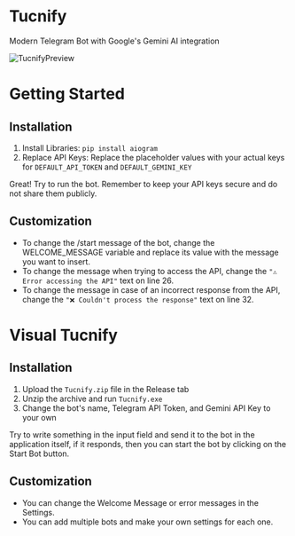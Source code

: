 # Tucnify
Modern Telegram Bot with Google's Gemini AI integration

![TucnifyPreview](https://github.com/user-attachments/assets/7461886e-b065-4c88-b186-3669bbcb0874)

# Getting Started
## Installation
1. Install Libraries: `pip install aiogram`
2. Replace API Keys: Replace the placeholder values with your actual keys for `DEFAULT_API_TOKEN` and `DEFAULT_GEMINI_KEY`

Great! Try to run the bot. Remember to keep your API keys secure and do not share them publicly.

## Customization
- To change the /start message of the bot, change the WELCOME_MESSAGE variable and replace its value with the message you want to insert.
- To change the message when trying to access the API, change the `"⚠️ Error accessing the API"` text on line 26.
- To change the message in case of an incorrect response from the API, change the `"❌ Couldn't process the response"` text on line 32.

# Visual Tucnify
## Installation
1. Upload the `Tucnify.zip` file in the Release tab
2. Unzip the archive and run `Tucnify.exe`
3. Change the bot's name, Telegram API Token, and Gemini API Key to your own

Try to write something in the input field and send it to the bot in the application itself, if it responds, then you can start the bot by clicking on the Start Bot button.

## Customization
- You can change the Welcome Message or error messages in the Settings.
- You can add multiple bots and make your own settings for each one.

